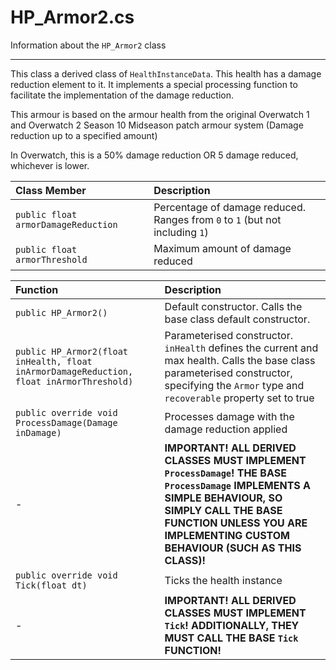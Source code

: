 # HP_Armor2.cs
Information about the `HP_Armor2` class

---
This class a derived class of `HealthInstanceData`. This health has a damage reduction element to it. It implements a special processing function to facilitate the implementation of the damage reduction.

This armour is based on the armour health from the original Overwatch 1 and Overwatch 2 Season 10 Midseason patch armour system (Damage reduction up to a specified amount)

In Overwatch, this is a 50% damage reduction OR 5 damage reduced, whichever is lower.

Class Member | Description 
:-----|:-----
`public float armorDamageReduction` | Percentage of damage reduced. Ranges from `0` to `1` (but not including `1`)
`public float armorThreshold` | Maximum amount of damage reduced

Function | Description 
:-----|:-----
`public HP_Armor2()` | Default constructor. Calls the base class default constructor.
`public HP_Armor2(float inHealth, float inArmorDamageReduction, float inArmorThreshold)` | Parameterised constructor. `inHealth` defines the current and max health. Calls the base class parameterised constructor, specifying the `Armor` type and `recoverable` property set to true
`public override void ProcessDamage(Damage inDamage)` | Processes damage with the damage reduction applied
\- | **IMPORTANT! ALL DERIVED CLASSES MUST IMPLEMENT `ProcessDamage`! THE BASE `ProcessDamage` IMPLEMENTS A SIMPLE BEHAVIOUR, SO SIMPLY CALL THE BASE FUNCTION UNLESS YOU ARE IMPLEMENTING CUSTOM BEHAVIOUR (SUCH AS THIS CLASS)!**
`public override void Tick(float dt)` | Ticks the health instance
\- | **IMPORTANT! ALL DERIVED CLASSES MUST IMPLEMENT `Tick`! ADDITIONALLY, THEY MUST CALL THE BASE `Tick` FUNCTION!**